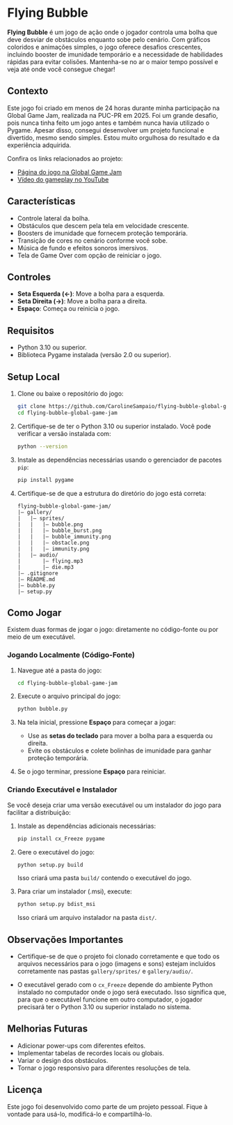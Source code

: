 
# Flying Bubble

**Flying Bubble** é um jogo de ação onde o jogador controla uma bolha que deve desviar de obstáculos enquanto sobe pelo cenário. Com gráficos coloridos e animações simples, o jogo oferece desafios crescentes, incluindo booster de imunidade temporário e a necessidade de habilidades rápidas para evitar colisões. Mantenha-se no ar o maior tempo possível e veja até onde você consegue chegar!

## Contexto

Este jogo foi criado em menos de 24 horas durante minha participação na Global Game Jam, realizada na PUC-PR em 2025. Foi um grande desafio, pois nunca tinha feito um jogo antes e também nunca havia utilizado o Pygame. Apesar disso, consegui desenvolver um projeto funcional e divertido, mesmo sendo simples. Estou muito orgulhosa do resultado e da experiência adquirida.

Confira os links relacionados ao projeto:
- [Página do jogo na Global Game Jam](https://globalgamejam.org/games/2025/bubble-clicker-2)
- [Vídeo do gameplay no YouTube](https://youtu.be/mI_7kAe7HvM)

## Características

- Controle lateral da bolha.
- Obstáculos que descem pela tela em velocidade crescente.
- Boosters de imunidade que fornecem proteção temporária.
- Transição de cores no cenário conforme você sobe.
- Música de fundo e efeitos sonoros imersivos.
- Tela de Game Over com opção de reiniciar o jogo.

## Controles

- **Seta Esquerda (←)**: Move a bolha para a esquerda.
- **Seta Direita (→)**: Move a bolha para a direita.
- **Espaço**: Começa ou reinicia o jogo.

## Requisitos

- Python 3.10 ou superior.
- Biblioteca Pygame instalada (versão 2.0 ou superior).

## Setup Local

1. Clone ou baixe o repositório do jogo:
   ```bash
   git clone https://github.com/CarolineSampaio/flying-bubble-global-game-jam
   cd flying-bubble-global-game-jam
   ```

2. Certifique-se de ter o Python 3.10 ou superior instalado. Você pode verificar a versão instalada com:
   ```bash
   python --version
   ```

3. Instale as dependências necessárias usando o gerenciador de pacotes `pip`:
   ```bash
   pip install pygame
   ```

4. Certifique-se de que a estrutura do diretório do jogo está correta:
   ```
   flying-bubble-global-game-jam/
   |— gallery/
   |   |— sprites/
   |   |   |— bubble.png
   |   |   |— bubble_burst.png
   |   |   |— bubble_immunity.png
   |   |   |— obstacle.png
   |   |   |— immunity.png
   |   |— audio/
   |       |— flying.mp3
   |       |— die.mp3
   |— .gitignore
   |— README.md
   |— bubble.py
   |— setup.py
   ```

## Como Jogar

Existem duas formas de jogar o jogo: diretamente no código-fonte ou por meio de um executável.

### Jogando Localmente (Código-Fonte)

1. Navegue até a pasta do jogo:
   ```bash
   cd flying-bubble-global-game-jam
   ```

2. Execute o arquivo principal do jogo:
   ```bash
   python bubble.py
   ```

3. Na tela inicial, pressione **Espaço** para começar a jogar:
   - Use as **setas do teclado** para mover a bolha para a esquerda ou direita.
   - Evite os obstáculos e colete bolinhas de imunidade para ganhar proteção temporária.

4. Se o jogo terminar, pressione **Espaço** para reiniciar.

### Criando Executável e Instalador

Se você deseja criar uma versão executável ou um instalador do jogo para facilitar a distribuição:

1. Instale as dependências adicionais necessárias:
   ```bash
   pip install cx_Freeze pygame
   ```

2. Gere o executável do jogo:
   ```bash
   python setup.py build
   ```
   Isso criará uma pasta `build/` contendo o executável do jogo.

3. Para criar um instalador (.msi), execute:
   ```bash
   python setup.py bdist_msi
   ```
   Isso criará um arquivo instalador na pasta `dist/`.

## Observações Importantes

- Certifique-se de que o projeto foi clonado corretamente e que todo os arquivos necessários para o jogo (imagens e sons) estejam incluídos corretamente nas pastas `gallery/sprites/` e `gallery/audio/`.
  
- O executável gerado com o `cx_Freeze` depende do ambiente Python instalado no computador onde o jogo será executado. Isso significa que, para que o executável funcione em outro computador, o jogador precisará ter o Python 3.10 ou superior instalado no sistema.

## Melhorias Futuras

- Adicionar power-ups com diferentes efeitos.
- Implementar tabelas de recordes locais ou globais.
- Variar o design dos obstáculos.
- Tornar o jogo responsivo para diferentes resoluções de tela.

## Licença

Este jogo foi desenvolvido como parte de um projeto pessoal. Fique à vontade para usá-lo, modificá-lo e compartilhá-lo.